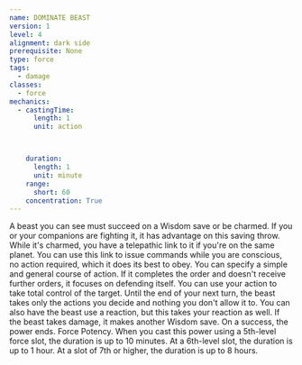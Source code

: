 ```yaml
---
name: DOMINATE BEAST
version: 1
level: 4
alignment: dark side
prerequisite: None
type: force
tags:
  - damage
classes:
  - force
mechanics:
  - castingTime:
      length: 1
      unit: action



    duration:
      length: 1
      unit: minute
    range:
      short: 60
    concentration: True
---
```

A beast you can see must succeed on a Wisdom save
or be charmed. If you or your companions are fighting
it, it has advantage on this saving throw.
While it's charmed, you have a telepathic link to it if
you're on the same planet. You can use this link to
issue commands while you are conscious, no action
required, which it does its best to obey. You can specify
a simple and general course of action. If it completes
the order and doesn't receive further orders, it focuses
on defending itself.
You can use your action to take total control of the
target. Until the end of your next turn, the beast takes
only the actions you decide and nothing you don't
allow it to. You can also have the beast use a reaction,
but this takes your reaction as well.
If the beast takes damage, it makes another Wisdom
save. On a success, the power ends.
Force Potency. When you cast this power using a
5th-level force slot, the duration is up to 10 minutes. At
a 6th-level slot, the duration is up to 1 hour. At a slot of
7th or higher, the duration is up to 8 hours.

    